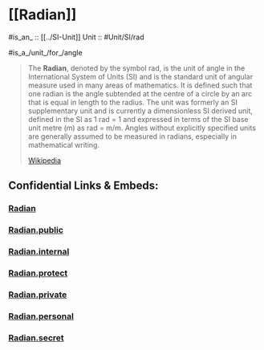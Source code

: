 
# [[Radian]] 

#is_an_ :: [[../SI-Unit]] 
Unit :: #Unit/SI/rad 

#is_a_/unit_/for_/angle 

> The **Radian**, denoted by the symbol rad, is the unit of angle in the International System of Units (SI) and is the standard unit of angular measure used in many areas of mathematics. It is defined such that one radian is the angle subtended at the centre of a circle by an arc that is equal in length to the radius. The unit was formerly an SI supplementary unit and is currently a dimensionless SI derived unit, defined in the SI as 1 rad = 1 and expressed in terms of the SI base unit metre (m) as rad = m/m. Angles without explicitly specified units are generally assumed to be measured in radians, especially in mathematical writing.
>
> [Wikipedia](https://en.wikipedia.org/wiki/Radian)


## Confidential Links & Embeds: 

### [Radian](/_Standards/Unit/SI-Unit/Radian.md) 

### [Radian.public](/_public/Unit/SI-Unit/Radian.public.md) 

### [Radian.internal](/_internal/Unit/SI-Unit/Radian.internal.md) 

### [Radian.protect](/_protect/Unit/SI-Unit/Radian.protect.md) 

### [Radian.private](/_private/Unit/SI-Unit/Radian.private.md) 

### [Radian.personal](/_personal/Unit/SI-Unit/Radian.personal.md) 

### [Radian.secret](/_secret/Unit/SI-Unit/Radian.secret.md)

